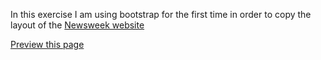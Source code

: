 In this exercise I am using bootstrap for the first time in order to copy the layout of the [Newsweek website](http://www.newsweek.com/)

[Preview this page](https://htmlpreview.github.io/?https://github.com/BraianStrak/newsweek-bootstrap-layout/blob/master/index.html)

